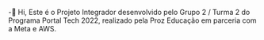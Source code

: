 -👋 Hi, 
Este é o Projeto Integrador desenvolvido pelo Grupo 2 / Turma 2 do Programa Portal Tech 2022, realizado pela Proz Educação em parceria com a Meta e AWS.
